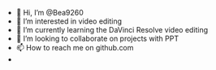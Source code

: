 - 👋 Hi, I’m @Bea9260
- 👀 I’m interested in video editing 
- 🌱 I’m currently learning the DaVinci Resolve video editing 
- 💞️ I’m looking to collaborate on projects with PPT
- 📫 How to reach me on github.com
- 

<!---
Bea9260/Bea9260 is a ✨ special ✨ repository because its `README.md` (this file) appears on your GitHub profile.
You can click the Preview link to take a look at your changes.
--->
